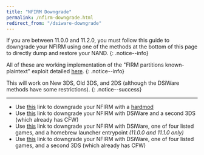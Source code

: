 ```yaml
---
title: "NFIRM Downgrade"
permalink: /nfirm-downgrade.html
redirect_from: "/dsiware-downgrade"
---
```


If you are between 11.0.0 and 11.2.0, you must follow this guide to downgrade your NFIRM using one of the methods at the bottom of this page to directly dump and restore your NAND.
{: .notice--info}

All of these are working implementation of the "FIRM partitions known-plaintext" exploit detailed [here](https://www.3dbrew.org/wiki/3DS_System_Flaws).
{: .notice--info}

This will work on New 3DS, Old 3DS, and 2DS (although the DSiWare methods have some restrictions).
{: .notice--success}

---

+ Use [this](hardmod-downgrade) link to downgrade your NFIRM with a [hardmod](https://gbatemp.net/threads/414498/)
+ Use [this](dsiware-downgrade-(app-injection-and-second-3ds)) link to downgrade your NFIRM with DSiWare and a second 3DS (which already has CFW)
+ Use [this](dsiware-downgrade-(save-injection)) link to downgrade your NFIRM with DSiWare, one of four listed games, and a homebrew launcher entrypoint *(11.0.0 and 11.1.0 only)*
+ Use [this](dsiware-downgrade-(save-injection-and-second-3ds)) link to downgrade your NFIRM with DSiWare, one of four listed games, and a second 3DS (which already has CFW)
